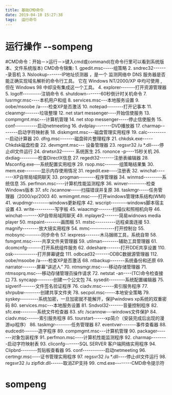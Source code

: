 ```yaml
---
title: 基础CMD命令
date: 2019-04-10 15:27:38
tags:  运行命令
---
```


# 运行操作  --sompeng
#CMD命令：开始－>运行－>键入cmd或command(在命令行里可以看到系统版本、文件系统版本)
CMD命令锦集:
    1. gpedit.msc-----组策略
    2. sndrec32-------录音机
    3. Nslookup-------IP地址侦测器 ，是一个 监测网络中 DNS 服务器是否能正确实现域名解析的命令行工具。 它在 Windows NT/2000/XP 中均可使用 , 但在 Windows 98 中却没有集成这一个工具。
    4. explorer-------打开资源管理器
    5. logoff---------注销命令
    6. shutdown-------60秒倒计时关机命令
    7. lusrmgr.msc----本机用户和组
    8. services.msc---本地服务设置
    9. oobe/msoobe /a----检查XP是否激活 
    10. notepad--------打开记事本
    11. cleanmgr-------垃圾整理
    12. net start messenger----开始信使服务
    13. compmgmt.msc---计算机管理
    14. net stop messenger-----停止信使服务
    15. conf-----------启动netmeeting
    16. dvdplay--------DVD播放器
    17. charmap--------启动字符映射表
    18. diskmgmt.msc---磁盘管理实用程序
    19. calc-----------启动计算器
    20. dfrg.msc-------磁盘碎片整理程序
    21. chkdsk.exe-----Chkdsk磁盘检查
    22. devmgmt.msc--- 设备管理器
    23. regsvr32 /u *.dll----停止dll文件运行
    24. drwtsn32------ 系统医生
    25. rononce -p----15秒关机
    26. dxdiag---------检查DirectX信息
    27. regedt32-------注册表编辑器
    28. Msconfig.exe---系统配置实用程序
    29. rsop.msc-------组策略结果集
    30. mem.exe--------显示内存使用情况
    31. regedit.exe----注册表
    32. winchat--------XP自带局域网聊天
    33. progman--------程序管理器
    34. winmsd---------系统信息
    35. perfmon.msc----计算机性能监测程序
    36. winver---------检查Windows版本
    37. sfc /scannow-----扫描错误并复原
    38. taskmgr-----任务管理器（2000/xp/2003
    40. wmimgmt.msc----打开windows管理体系结构(WMI)
    41. wupdmgr--------windows更新程序
    42. wscript--------windows脚本宿主设置
    43. write----------写字板
    45. wiaacmgr-------扫描仪和照相机向导
    46. winchat--------XP自带局域网聊天
    49. mplayer2-------简易widnows media player
    50. mspaint--------画图板
    51. mstsc----------远程桌面连接
    53. magnify--------放大镜实用程序
    54. mmc------------打开控制台
    55. mobsync--------同步命令
    57. iexpress-------木马捆绑工具，系统自带
    58. fsmgmt.msc-----共享文件夹管理器
    59. utilman--------辅助工具管理器
    61. dcomcnfg-------打开系统组件服务
    62. ddeshare-------打开DDE共享设置
    110. osk------------打开屏幕键盘
    111. odbcad32-------ODBC数据源管理器
    112. oobe/msoobe /a----检查XP是否激活
    68. ntbackup-------系统备份和还原
    69. narrator-------屏幕“讲述人”
    70. ntmsmgr.msc----移动存储管理器
    71. ntmsoprq.msc---移动存储管理员操作请求
    72. netstat -an----(TC)命令检查接口
    73. syncapp--------创建一个公文包
    74. sysedit--------系统配置编辑器
    75. sigverif-------文件签名验证程序
    76. ciadv.msc------索引服务程序
    77. shrpubw--------创建共享文件夹
    78. secpol.msc-----本地安全策略
    79. syskey---------系统加密，一旦加密就不能解开，保护windows xp系统的双重密码
    80. services.msc---本地服务设置
    81. Sndvol32-------音量控制程序
    82. sfc.exe--------系统文件检查器
    83. sfc /scannow---windows文件保护
    84. ciadv.msc------索引服务程序
    85. tourstart------xp简介（安装完成后出现的漫游xp程序）
    86. taskmgr--------任务管理器
    87. eventvwr-------事件查看器
    88. eudcedit-------造字程序
    89. compmgmt.msc---计算机管理
    90. packager-------对象包装程序
    91. perfmon.msc----计算机性能监测程序
    92. charmap--------启动字符映射表
    93. cliconfg-------SQL SERVER 客户端网络实用程序
    94. Clipbrd--------剪贴板查看器
    95. conf-----------启动netmeeting
    96. certmgr.msc----证书管理实用程序
    97. regsvr32 /u *.dll----停止dll文件运行
    98. regsvr32 /u zipfldr.dll------取消ZIP支持
    99. cmd.exe--------CMD命令提示符

#    sompeng


